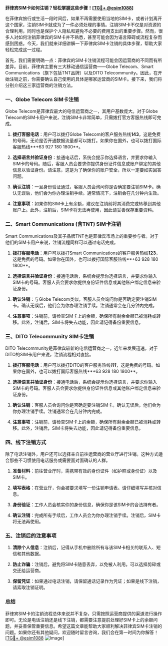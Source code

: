 **菲律宾SIM卡如何注销？轻松掌握这些步骤！[[TG💪+ @esim1088](https://t.me/s/esim1088)]**

在菲律宾旅行或生活一段时间后，如果不再需要使用当地的SIM卡，或者计划离开这个国家，注销SIM卡就成为了一件必须处理的事情。注销SIM卡不仅是对资源的合理利用，同时也是保护个人隐私和避免不必要的费用支出的重要步骤。然而，很多人对如何注销菲律宾的SIM卡并不熟悉，甚至可能会因为语言障碍或流程复杂而感到困惑。今天，我们就来详细讲解一下菲律宾SIM卡注销的具体步骤，帮助大家轻松完成这一过程。

首先，我们需要明确一点：菲律宾的SIM卡注销流程可能会因运营商的不同而有所差异。目前，菲律宾主要有三大移动通信运营商——Globe Telecom、Smart Communications（旗下包括TNT品牌）以及DITO Telecommunity。因此，在开始注销之前，你需要确认自己使用的具体是哪家运营商的SIM卡。接下来，我们将分别介绍这三家运营商的注销方法。

### **一、Globe Telecom SIM卡注销**

Globe Telecom是菲律宾最大的电信运营商之一，其用户基数庞大。对于Globe Telecom的SIM卡用户来说，注销SIM卡非常简单，只需拨打官方客服热线即可完成。

1. **拨打客服电话**：用户可以拨打Globe Telecom的客户服务热线**143**，这是免费的号码，无论是否开通数据流量都可以拨打。如果你在国外，也可以拨打国际客服热线**+63 927 180 1800**。
   
2. **选择语言并验证身份**：接通电话后，系统会提示你选择语言，并要求你输入SIM卡的号码。随后，客服人员会要求你提供身份证件信息或账户绑定的其他信息以验证身份。请注意，这是为了确保你的账户安全，所以一定要如实回答问题。

3. **确认注销**：一旦身份验证通过，客服人员会询问你是否确定要注销SIM卡。确认无误后，他们会为你办理注销手续。通常情况下，注销会在几分钟内生效。

4. **注意事项**：如果你的SIM卡上有余额，建议在注销前将其消费完或转移到其他账户上。此外，注销后，SIM卡将无法再使用，因此请妥善保存重要资料。

### **二、Smart Communications (含TNT) SIM卡注销**

Smart Communications及其子品牌TNT也是菲律宾市场上的重要参与者。对于他们的SIM卡用户来说，注销流程同样可以通过电话完成。

1. **拨打客服电话**：用户可以拨打Smart Communications的客户服务热线**123**，这是免费的号码。如果你在国外，也可以拨打国际客服热线**+63 928 180 1800**。

2. **选择语言并验证身份**：接通电话后，系统会提示你选择语言，并要求你输入SIM卡的号码。客服人员会要求你提供身份证件信息或其他账户绑定信息来验证身份。

3. **确认注销**：与Globe Telecom类似，客服人员会询问你是否确定要注销SIM卡。确认无误后，他们会为你办理注销手续。注销通常会在几分钟内完成。

4. **注意事项**：注销前，请检查SIM卡上的余额，确保所有剩余金额已被消耗或转移。此外，注销后，SIM卡将失去功能，因此请记得备份重要信息。

### **三、DITO Telecommunity SIM卡注销**

DITO Telecommunity是菲律宾较新的电信运营商之一，近年来发展迅速。对于DITO的SIM卡用户来说，注销流程相对直接。

1. **拨打客服电话**：用户可以拨打DITO的客户服务热线***111***，这是免费的号码。如果你在国外，也可以拨打国际客服热线**+63 928 180 1800**。

2. **选择语言并验证身份**：接通电话后，系统会提示你选择语言，并要求你输入SIM卡的号码。客服人员会要求你提供身份证件信息或其他账户绑定信息来验证身份。

3. **确认注销**：客服人员会询问你是否确定要注销SIM卡。确认无误后，他们会为你办理注销手续。注销通常会在几分钟内完成。

4. **注意事项**：注销前，请检查SIM卡上的余额，确保所有剩余金额已被消耗或转移。此外，注销后，SIM卡将失去功能，因此请记得备份重要信息。

### **四、线下注销方式**

除了电话注销外，用户还可以选择亲自前往运营商的营业厅进行注销。这种方式适合那些不习惯使用电话服务或需要面对面确认的人群。

1. **准备材料**：前往营业厅时，需携带有效的身份证件（如护照或身份证）以及SIM卡。

2. **填写表格**：在营业厅，你会被要求填写一份注销申请表。请仔细填写并核对信息。

3. **身份验证**：工作人员会核实你的身份信息，确保你是该SIM卡的合法持有者。

4. **确认注销**：完成所有手续后，工作人员会为你办理注销手续。注销后，SIM卡将无法再使用。

### **五、注销后的注意事项**

1. **清除个人信息**：注销后，记得从手机中删除所有与该SIM卡相关的联系人、短信和其他数据。

2. **防止诈骗**：注销后，避免将SIM卡随意丢弃，以免被人利用。可以选择剪碎或交还给运营商。

3. **保留凭证**：如果通过电话注销，请保留通话记录作为凭证；如果是线下注销，请索取注销证明。

### **总结**

菲律宾SIM卡的注销流程总体来说并不复杂，只需按照运营商提供的渠道进行操作即可。无论是电话注销还是线下注销，都需要注意提前处理好SIM卡上的余额问题，并妥善保管重要信息。希望这篇文章能帮助大家顺利解决菲律宾SIM卡注销的问题。如果你还有其他疑问，欢迎随时留言咨询，我们会在第一时间为你解答！[[TG💪+ @esim1088](https://t.me/s/esim1088) ![Image](https://i.postimg.cc/4NQfJmqS/Snipaste-2025-05-13-00-14-12.png)]